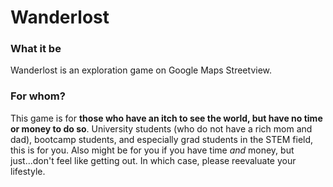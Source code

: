 # Wanderlost

### What it be
Wanderlost is an exploration game on Google Maps Streetview. 

### For whom?
This game is for __those who have an itch to see the world, but have no time or money to do so__.
University students (who do not have a rich mom and dad), bootcamp students, and especially grad students in the STEM field, this is for you.
Also might be for you if you have time _and_ money, but just...don't feel like getting out. In which case, please reevaluate your lifestyle.

